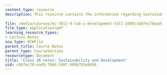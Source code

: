 ```yaml
---
content_type: resource
description: This resource contains the information regarding Sustainability and Development
  .
file: /media/courses/ec-701j-d-lab-i-development-fall-2009/cbbfec78ead9768d340f909b782eb858_MITEC_701JF09_lec36_notes.pdf
file_type: application/pdf
learning_resource_types:
- Lecture Notes
ocw_type: OCWFile
parent_title: Course Notes
parent_type: CourseSection
resourcetype: Document
title: 'Class 36 notes: Sustainability and Development'
uid: cbbfec78-ead9-768d-340f-909b782eb858
---
```

